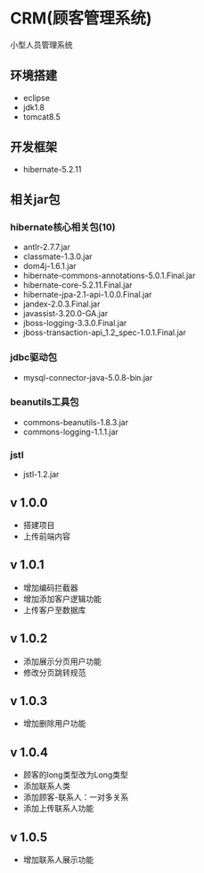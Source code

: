# CRM(顾客管理系统)
小型人员管理系统


## 环境搭建
* eclipse
* jdk1.8
* tomcat8.5

## 开发框架
* hibernate-5.2.11

## 相关jar包
### hibernate核心相关包(10)
* antlr-2.7.7.jar
* classmate-1.3.0.jar
* dom4j-1.6.1.jar
* hibernate-commons-annotations-5.0.1.Final.jar
* hibernate-core-5.2.11.Final.jar
* hibernate-jpa-2.1-api-1.0.0.Final.jar
* jandex-2.0.3.Final.jar
* javassist-3.20.0-GA.jar
* jboss-logging-3.3.0.Final.jar
* jboss-transaction-api_1.2_spec-1.0.1.Final.jar

### jdbc驱动包
* mysql-connector-java-5.0.8-bin.jar

### beanutils工具包
* commons-beanutils-1.8.3.jar
* commons-logging-1.1.1.jar
### jstl
* jstl-1.2.jar

## v 1.0.0
* 搭建项目
* 上传前端内容

## v 1.0.1
* 增加编码拦截器
* 增加添加客户逻辑功能
* 上传客户至数据库

## v 1.0.2
* 添加展示分页用户功能
* 修改分页跳转规范

## v 1.0.3
* 增加删除用户功能

## v 1.0.4
* 顾客的long类型改为Long类型
* 添加联系人类
* 添加顾客-联系人：一对多关系
* 添加上传联系人功能

## v 1.0.5
* 增加联系人展示功能
